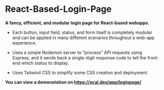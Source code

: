 # React-Based-Login-Page
 **A fancy, efficient, and modular login page for React-based webapps.**
 
- Each button, input field, status, and form itself is completely modular and can be applied in many different scenarios throughout a web-app experience.

- Uses a simple Nodemon server to "process" API requests using Express, and it sends back a single-digit response code to tell the front-end which status to display. 

- Uses Tailwind CSS to simplify some CSS creation and deployment.

**You can view a demonstation on https://xcal.dev/app/loginpage/**
